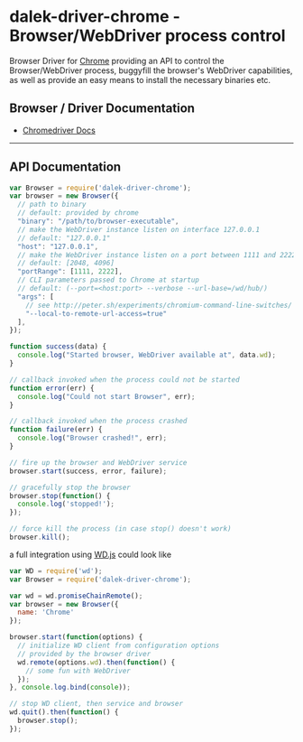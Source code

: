 # dalek-driver-chrome - Browser/WebDriver process control

Browser Driver for [Chrome](https://sites.google.com/a/chromium.org/chromedriver/) providing an API to control the Browser/WebDriver process, buggyfill the browser's WebDriver capabilities, as well as provide an easy means to install the necessary binaries etc.

## Browser / Driver Documentation

* [Chromedriver Docs](https://sites.google.com/a/chromium.org/chromedriver/)

---

## API Documentation

```js
var Browser = require('dalek-driver-chrome');
var browser = new Browser({
  // path to binary
  // default: provided by chrome
  "binary": "/path/to/browser-executable",
  // make the WebDriver instance listen on interface 127.0.0.1
  // default: "127.0.0.1"
  "host": "127.0.0.1",
  // make the WebDriver instance listen on a port between 1111 and 2222
  // default: [2048, 4096]
  "portRange": [1111, 2222],
  // CLI parameters passed to Chrome at startup
  // default: (--port=<host:port> --verbose --url-base=/wd/hub/)
  "args": [
    // see http://peter.sh/experiments/chromium-command-line-switches/
    "--local-to-remote-url-access=true"
  ],
});

function success(data) {
  console.log("Started browser, WebDriver available at", data.wd);
}

// callback invoked when the process could not be started
function error(err) {
  console.log("Could not start Browser", err);
}

// callback invoked when the process crashed
function failure(err) {
  console.log("Browser crashed!", err);
}

// fire up the browser and WebDriver service
browser.start(success, error, failure);

// gracefully stop the browser
browser.stop(function() {
  console.log('stopped!');
});

// force kill the process (in case stop() doesn't work)
browser.kill();
```

a full integration using [WD.js](https://github.com/admc/wd) could look like

```js
var WD = require('wd');
var Browser = require('dalek-driver-chrome');

var wd = wd.promiseChainRemote();
var browser = new Browser({
  name: 'Chrome'
});

browser.start(function(options) {
  // initialize WD client from configuration options
  // provided by the browser driver
  wd.remote(options.wd).then(function() {
    // some fun with WebDriver
  });
}, console.log.bind(console));

// stop WD client, then service and browser
wd.quit().then(function() {
  browser.stop();
});
```
